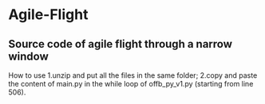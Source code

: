 # Agile-Flight
Source code of agile flight through a narrow window
---------------------------------------------------
How to use
1.unzip and put all the files in the same folder;
2.copy and paste the content of main.py in the while loop of offb_py_v1.py (starting from line 506).
